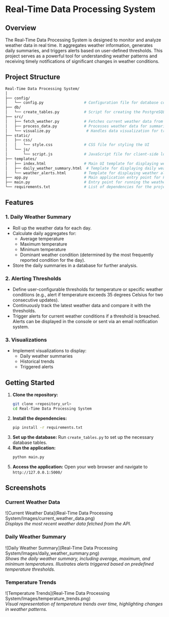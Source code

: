 # Real-Time Data Processing System

## Overview

The Real-Time Data Processing System is designed to monitor and analyze weather data in real time. It aggregates weather information, generates daily summaries, and triggers alerts based on user-defined thresholds. This project serves as a powerful tool for understanding weather patterns and receiving timely notifications of significant changes in weather conditions.

## Project Structure
```bash
Real-Time Data Processing System/
│
├── config/
│   └── config.py                  # Configuration file for database connection
├── db/
│   └── create_tables.py           # Script for creating the PostgreSQL tables
├── src/
│   ├── fetch_weather.py           # Fetches current weather data from API
│   ├── process_data.py            # Processes weather data for summaries and alerts
│   └── visualize.py                # Handles data visualization for trends and summaries
├── static/
│   ├── css/
│   │   └── style.css              # CSS file for styling the UI
│   └── js/
│       └── script.js              # JavaScript file for client-side logic
├── templates/
│   ├── index.html                 # Main UI template for displaying weather data
│   ├── daily_weather_summary.html  # Template for displaying daily weather summaries
│   └── weather_alerts.html        # Template for displaying weather alerts
├── app.py                         # Main application entry point for Flask
├── main.py                        # Entry point for running the weather monitoring logic
└── requirements.txt               # List of dependencies for the project
```


## Features

### 1. Daily Weather Summary
- Roll up the weather data for each day.
- Calculate daily aggregates for:
  - Average temperature
  - Maximum temperature
  - Minimum temperature
  - Dominant weather condition (determined by the most frequently reported condition for the day).
- Store the daily summaries in a database for further analysis.

### 2. Alerting Thresholds
- Define user-configurable thresholds for temperature or specific weather conditions (e.g., alert if temperature exceeds 35 degrees Celsius for two consecutive updates).
- Continuously track the latest weather data and compare it with the thresholds.
- Trigger alerts for current weather conditions if a threshold is breached. Alerts can be displayed in the console or sent via an email notification system.

### 3. Visualizations
- Implement visualizations to display:
  - Daily weather summaries
  - Historical trends
  - Triggered alerts

## Getting Started

1. **Clone the repository:**
   ```bash
   git clone <repository_url>
   cd Real-Time Data Processing System
   ```
2. **Install the dependencies:**
   ```bash
   pip install -r requirements.txt
   ```
3. **Set up the database:**
   Run ```create_tables.py``` to set up the necessary database tables.
4. **Run the application:**
   ```bash
   python main.py
   ```
5. **Access the application:**
   Open your web browser and navigate to ```http://127.0.0.1:5000/```

## Screenshots

### Current Weather Data
![Current Weather Data](Real-Time Data Processing System/Images/current_weather_data.png)  
*Displays the most recent weather data fetched from the API.*

### Daily Weather Summary
![Daily Weather Summary](Real-Time Data Processing System/Images/daily_weather_summary.png)  
*Shows the daily weather summary, including average, maximum, and minimum temperatures.*
*Illustrates alerts triggered based on predefined temperature thresholds.*

### Temperature Trends
![Temperature Trends](Real-Time Data Processing System/Images/temperature_trends.png)  
*Visual representation of temperature trends over time, highlighting changes in weather patterns.*
